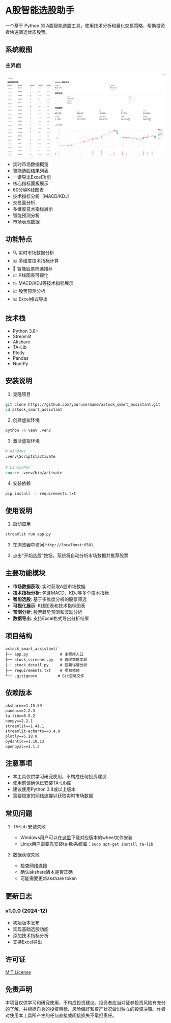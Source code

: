 # A股智能选股助手

一个基于 Python 的 A股智能选股工具，使用技术分析和量化交易策略，帮助投资者快速筛选优质股票。

## 系统截图

### 主界面
![主界面](resources/sample.png)
- 实时市场数据概览
- 智能选股结果列表
- 一键导出Excel功能
- 核心指标面板展示
- 60分钟K线图表
- 技术指标分析（MACD/KDJ）
- 交易量分析
- 多维度技术指标展示
- 智能预测分析
- 市场表现数据

## 功能特点

- 🔍 实时市场数据分析
- 📊 多维度技术指标计算
- 🎯 智能股票筛选推荐
- 📈 K线图表可视化
- 📉 MACD/KDJ等技术指标展示
- 💹 股票预测分析
- 📊 Excel格式导出

## 技术栈

- Python 3.8+
- Streamlit
- Akshare
- TA-Lib
- Plotly
- Pandas
- NumPy

## 安装说明

1. 克隆项目
```bash
git clone https://github.com/yourusername/astock_smart_assistant.git
cd astock_smart_assistant
```

2. 创建虚拟环境
```bash
python -m venv .venv
```

3. 激活虚拟环境
```bash
# Windows
.venv\Scripts\activate

# Linux/Mac
source .venv/bin/activate
```

4. 安装依赖
```bash
pip install -r requirements.txt
```

## 使用说明

1. 启动应用
```bash
streamlit run app.py
```

2. 在浏览器中访问 `http://localhost:8501`

3. 点击"开始选股"按钮，系统将自动分析市场数据并推荐股票

## 主要功能模块

- **市场数据获取**: 实时获取A股市场数据
- **技术指标分析**: 包含MACD、KDJ等多个技术指标
- **智能选股**: 基于多维度分析的股票筛选
- **可视化展示**: K线图表和技术指标图表
- **预测分析**: 股票趋势预测和波动分析
- **数据导出**: 支持Excel格式导出分析结果

## 项目结构

```
astock_smart_assistant/
├── app.py              # 主程序入口
├── stock_screener.py   # 选股策略实现
├── stock_detail.py     # 股票详情分析
├── requirements.txt    # 项目依赖
└── .gitignore         # Git忽略文件
```

## 依赖版本

```
akshare==1.15.59
pandas==2.2.3
ta-lib==0.5.2
numpy==2.2.1
streamlit==1.41.1
streamlit-echarts==0.4.0
plotly==5.18.0
pydantic==1.10.13
openpyxl==3.1.2
```

## 注意事项

- 本工具仅供学习研究使用，不构成任何投资建议
- 使用前请确保已安装TA-Lib库
- 建议使用Python 3.8或以上版本
- 需要稳定的网络连接以获取实时市场数据

## 常见问题

1. TA-Lib 安装失败
   - Windows用户可以在[这里](https://www.lfd.uci.edu/~gohlke/pythonlibs/#ta-lib)下载对应版本的wheel文件安装
   - Linux用户需要先安装ta-lib系统库：`sudo apt-get install ta-lib`

2. 数据获取失败
   - 检查网络连接
   - 确认akshare版本是否正确
   - 可能需要更新akshare token

## 更新日志

### v1.0.0 (2024-12)
- 初始版本发布
- 实现基础选股功能
- 添加技术指标分析
- 支持Excel导出

## 许可证

[MIT License](LICENSE)

## 免责声明

本项目仅供学习和研究使用，不构成投资建议。投资者应当对证券投资风险有充分的了解，并根据自身的投资目标、风险偏好和资产状况做出独立的投资决策。作者对使用本工具所产生的任何直接或间接损失不承担责任。